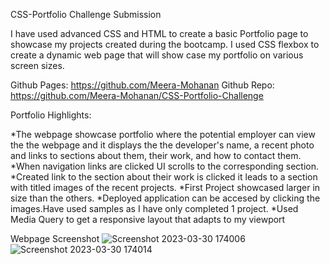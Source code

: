 CSS-Portfolio Challenge Submission

I have used advanced CSS and HTML to create a basic Portfolio page to showcase my projects created during the bootcamp. I used CSS flexbox to create a dynamic web page that will show case my portfolio on various screen sizes. 

Github Pages: https://github.com/Meera-Mohanan
Github Repo: https://github.com/Meera-Mohanan/CSS-Portfolio-Challenge

Portfolio Highlights:

*The webpage showcase portfolio where the potential employer can view the the webpage and it displays the 
the developer's name, a recent photo and links to sections about them, their work, and how to contact them.
*When navigation links are clicked UI scrolls to the corresponding section.
*Created link to the section about their work is clicked it leads to a section with titled images of the recent projects.
*First Project showcased larger in size than the others.
*Deployed application can be accesed by clicking the images.Have used samples as I have only completed 1 project. 
*Used Media Query to get a responsive layout that adapts to my viewport

Webpage Screenshot
![Screenshot 2023-03-30 174006](https://user-images.githubusercontent.com/126405858/228796642-5014e7e8-72c2-4ca7-9b79-90eb25de500d.png)
![Screenshot 2023-03-30 174014](https://user-images.githubusercontent.com/126405858/228796672-67b6ffa1-21ae-4900-b5f4-31b3ff2d1713.png)
